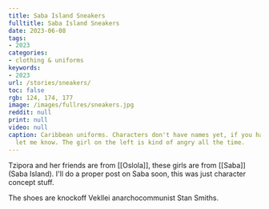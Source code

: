 ```yaml
---
title: Saba Island Sneakers
fulltitle: Saba Island Sneakers
date: 2023-06-08
tags:
- 2023
categories:
- clothing & uniforms
keywords:
- 2023
url: /stories/sneakers/
toc: false
rgb: 124, 174, 177
image: /images/fullres/sneakers.jpg
reddit: null
print: null
video: null
caption: Caribbean uniforms. Characters don't have names yet, if you have suggestions
  let me know. The girl on the left is kind of angry all the time.
---
```

Tzipora and her friends are from [[Oslola]], these girls are from [[Saba]] (Saba Island). I'll do a proper post on Saba soon, this was just character concept stuff.

The shoes are knockoff Vekllei anarchocommunist Stan Smiths.
